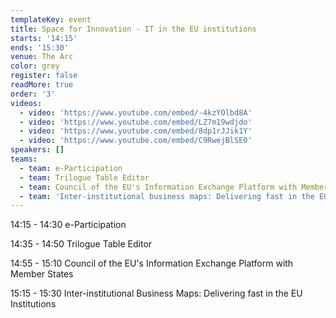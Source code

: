 ```yaml
---
templateKey: event
title: Space for Innovation - IT in the EU institutions
starts: '14:15'
ends: '15:30'
venue: The Arc
color: grey
register: false
readMore: true
order: '3'
videos:
  - video: 'https://www.youtube.com/embed/-4kzYOlbd8A'
  - video: 'https://www.youtube.com/embed/LZ7m19wdjdo'
  - video: 'https://www.youtube.com/embed/8dp1rJJik1Y'
  - video: 'https://www.youtube.com/embed/C9RwejBlSE0'
speakers: []
teams:
  - team: e-Participation
  - team: Trilogue Table Editor
  - team: Council of the EU's Information Exchange Platform with Member States
  - team: 'Inter-institutional business maps: Delivering fast in the EU Institutions '
---
```


14:15 - 14:30 e-Participation

14:35 - 14:50 Trilogue Table Editor

14:55 - 15:10 Council of the EU's Information Exchange Platform with Member States

15:15 - 15:30 Inter-institutional Business Maps: Delivering fast in the EU Institutions
